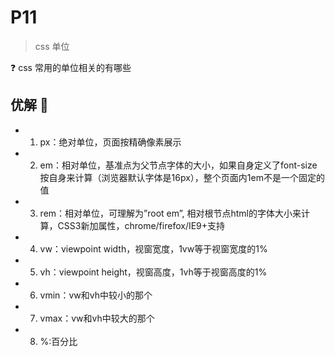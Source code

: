 # P11

> css 单位

❓ css 常用的单位相关的有哪些

## 优解 🚀

- 1. px：绝对单位，页面按精确像素展示
- 2. em：相对单位，基准点为父节点字体的大小，如果自身定义了font-size按自身来计算（浏览器默认字体是16px），整个页面内1em不是一个固定的值
- 3. rem：相对单位，可理解为”root em”, 相对根节点html的字体大小来计算，CSS3新加属性，chrome/firefox/IE9+支持
- 4. vw：viewpoint width，视窗宽度，1vw等于视窗宽度的1%
- 5. vh：viewpoint height，视窗高度，1vh等于视窗高度的1%
- 6. vmin：vw和vh中较小的那个
- 7. vmax：vw和vh中较大的那个
- 8. %:百分比
